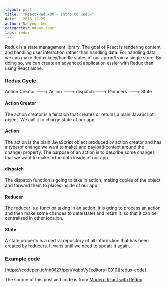 ```yaml
---
layout: post
title:  "React-Redux00 - Intro to Redux"
date:   2018-12-25
author: Nahyeon Lee
categories: udemy-react
tags: redux
---
```

Redux is a state management library. The goal of React is rendering content and handling user interaction rather than handling data. For handling data, we can make Redux keep/handle states of our app in/from a single store. By doing so, we can create an advanced application easier with Redux than using React alone.

### Redux Cycle
Action Creator 🡒 Action 🡒 dispatch 🡒 Reducers 🡒 State

#### Action Creator
The action creator is a function that creates or returns a plain JavaScript object. We call it to change state of our app.

#### Action
The action is the plain JavaScript object produced by action creator and has a type(of change we want to make) and payload(context around the change) property. The purpose of an action is to describe some changes that we want to make to the data inside of our app.

#### dispatch
The dispatch function is going to take in action; making copies of the object and forward them to places inside of our app.

#### Reducer
The reducer is a function taking in an action. It is going to process an action and then make some changes to data(state) and return it, so that it can be centralized in other location.

#### State
A state property is a central repository of all information that has been created by reducers. It waits until we need to update it again.

### Example code
[https://codepen.io/nh0627/pen/VqboVy?editors=0010][redux-code]

The source of this post and code is from [Modern React with Redux][udemy-react].

[redux-code]: https://codepen.io/nh0627/pen/VqboVy?editors=0010
[udemy-react]: https://www.udemy.com/react-redux/